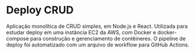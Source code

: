 # Deploy CRUD
Aplicação monolítica de CRUD simples, em Node.js e React. Utilizada para estudar deploy em uma instância EC2 da AWS, com Docker e docker-compose para construção e gerenciamento de contêineres. O pipeline de deploy foi automatizado com um arquivo de workflow para GitHub Actions.
